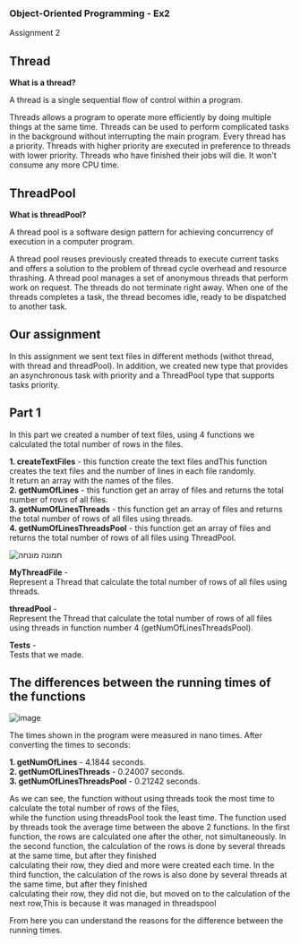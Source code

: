 ### Object-Oriented Programming - Ex2

Assignment 2

## Thread

**What is a thread?**

A thread is a single sequential flow of control within a program.

Threads allows a program to operate more efficiently by doing multiple things at the same time.
Threads can be used to perform complicated tasks in the background without interrupting the main program.
Every thread has a priority. Threads with higher priority are executed in preference to threads with lower priority. 
Threads who have finished their jobs will die. It won't consume any more CPU time.

## ThreadPool

**What is threadPool?**

A thread pool is a software design pattern for achieving concurrency of execution in a computer program.

A thread pool reuses previously created threads to execute current tasks and offers a solution to the problem of thread
cycle overhead and resource thrashing.
A thread pool manages a set of anonymous threads that perform work on request. The threads do not terminate right away.
When one of the threads completes a task, the thread becomes idle, ready to be dispatched to another task. 


## Our assignment
In this assignment we sent text files in different methods (withot thread, with thread and threadPool). 
In addition, we created new type that provides an asynchronous task with priority and a ThreadPool type that supports tasks
priority.


## Part 1

In this part we created a number of text files, using 4 functions we calculated the total number of rows in the files.

**1. createTextFiles** - this function create the text files andThis function creates the text files and the number of lines in each file randomly.  
It return an array with the names of the files.  
**2. getNumOfLines** - this function get an array of files and returns the total number of rows of all files.  
**3. getNumOfLinesThreads** - this function get an array of files and returns the total number of rows of all files using threads.  
**4. getNumOfLinesThreadsPool** - this function get an array of files and returns the total number of rows of all files using ThreadPool.  

![תמונה מונחה](https://user-images.githubusercontent.com/120071641/211654272-5a8d7143-eb3d-44d5-93b1-d361da479d98.jpeg)


**MyThreadFile** -  
Represent a Thread that calculate the total number of rows of all files using threads.  
  
**threadPool** -   
Represent the Thread that calculate the total number of rows of all files using threads in function number 4 (getNumOfLinesThreadsPool).  

**Tests** -  
Tests that we made.


## The differences between the running times of the functions  
  
  ![image](https://user-images.githubusercontent.com/120071641/211655054-27cf5d6e-3f0b-47bb-bd23-34bb9c2fc7f1.png)

The times shown in the program were measured in nano times. 
After converting the times to seconds:  

**1. getNumOfLines** - 4.1844 seconds.  
**2. getNumOfLinesThreads** - 0.24007 seconds.  
**3. getNumOfLinesThreadsPool** - 0.21242 seconds. 

As we can see, the function without using threads took the most time to calculate the total number of rows of the files,  
while the function using threadsPool took the least time.
The function used by threads took the average time between the above 2 functions.
In the first function, the rows are calculated one after the other, not simultaneously.
In the second function, the calculation of the rows is done by several threads at the same time, but after they finished  
calculating their row, they died and more were created each time.
In the third function, the calculation of the rows is also done by several threads at the same time, but after they finished  
calculating their row, they did not die, but moved on to the calculation of the next row,This is because it was managed in threadspool
 
From here you can understand the reasons for the difference between the running times.
